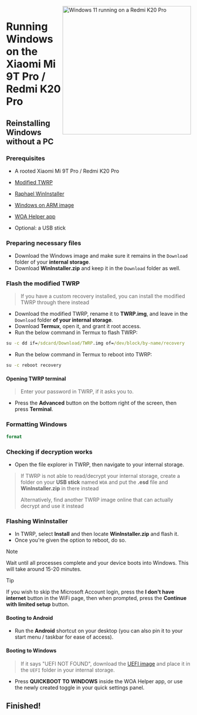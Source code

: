 <img align="right" src="https://github.com/new-WoA-Raphael/woa-raphael/blob/main/raphael.png" width="350" alt="Windows 11 running on a Redmi K20 Pro">

# Running Windows on the Xiaomi Mi 9T Pro / Redmi K20 Pro

## Reinstalling Windows without a PC

### Prerequisites
- A rooted Xiaomi Mi 9T Pro / Redmi K20 Pro

- [Modified TWRP](https://github.com/new-WoA-Raphael/woa-raphael/releases/download/Files/modded-twrp-raphael.img)

- [Raphael WinInstaller](https://github.com/new-WoA-Raphael/woa-raphael/releases/download/Files/RaphaelWinInstaller.zip)

- [Windows on ARM image](https://arkt-7.github.io/woawin/)

- [WOA Helper app](https://github.com/n00b69/woa-helper/releases/tag/APK)

- Optional: a USB stick

### Preparing necessary files
- Download the Windows image and make sure it remains in the `Download` folder of your **internal storage**.
- Download **WinInstaller.zip** and keep it in the `Download` folder as well.

### Flash the modified TWRP
> If you have a custom recovery installed, you can install the modified TWRP through there instead
- Download the modified TWRP, rename it to **TWRP.img**, and leave in the `Download` folder **of your internal storage**.
- Download **Termux**, open it, and grant it root access.
- Run the below command in Termux to flash TWRP:
```cmd
su -c dd if=/sdcard/Download/TWRP.img of=/dev/block/by-name/recovery
```
- Run the below command in Termux to reboot into TWRP:
```cmd
su -c reboot recovery
```

#### Opening TWRP terminal
> Enter your password in TWRP, if it asks you to.
- Press the **Advanced** button on the bottom right of the screen, then press **Terminal**.

### Formatting Windows
```cmd
format
```

### Checking if decryption works
- Open the file explorer in TWRP, then navigate to your internal storage.
> If TWRP is not able to read/decrypt your internal storage, create a folder on your **USB stick** named `WOA` and put the **.esd** file and **WinInstaller.zip** in there instead
>
> Alternatively, find another TWRP image online that can actually decrypt and use it instead

### Flashing WinInstaller
- In TWRP, select **Install** and then locate **WinInstaller.zip** and flash it.
- Once you're given the option to reboot, do so.
> [!Note]
> Wait until all processes complete and your device boots into Windows. This will take around 15-20 minutes.

> [!Tip]
> If you wish to skip the Microsoft Account login, press the **I don't have internet** button in the WiFi page, then when prompted, press the **Continue with limited setup** button.

#### Booting to Android
- Run the **Android** shortcut on your desktop (you can also pin it to your start menu / taskbar for ease of access).

#### Booting to Windows
> If it says "UEFI NOT FOUND", download the [UEFI image](https://github.com/new-WoA-Raphael/woa-raphael/releases/tag/UEFI) and place it in the `UEFI` folder in your internal storage.
- Press **QUICKBOOT TO WINDOWS** inside the WOA Helper app, or use the newly created toggle in your quick settings panel.

## Finished!

























